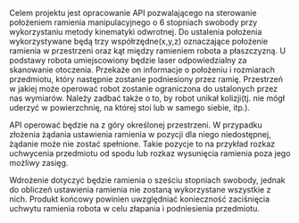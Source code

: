 Celem projektu jest opracowanie API pozwalającego na sterowanie położeniem ramienia manipulacyjnego o 6 stopniach swobody przy wykorzystaniu metody kinematyki odwrotnej. Do ustalenia położenia wykorzystywane będą trzy współrzędne(x,y,z) oznaczające położenie ramienia w przestrzeni oraz kąt między ramieniem robota a płaszczyzną. U podstawy robota umiejscowiony będzie laser odpowiedzialny za skanowanie otoczenia. Przekaże on informacje o położeniu i rozmiarach przedmiotu, który następnie zostanie podniesiony przez ramię. Przestrzeń w jakiej może operować robot zostanie ograniczona do ustalonych przez nas wymiarów. Należy zadbać także o to, by robot unikał kolizji(tj. nie mógł uderzyć w powierzchnię, na której stoi lub w samego siebie, itp.).

API operować będzie na z góry określonej przestrzeni. W przypadku złożenia żądania ustawienia ramienia w pozycji dla niego niedostępnej, żądanie może nie zostać spełnione. Takie pozycje to na przykład rozkaz uchwycenia przedmiotu od spodu lub rozkaz wysunięcia ramienia poza jego możliwy zasięg. 

Wdrożenie dotyczyć będzie ramienia o sześciu stopniach swobody, jednak do obliczeń ustawienia ramienia nie zostaną wykorzystane wszystkie z nich. Produkt końcowy powinien uwzględniać konieczność zaciśnięcia uchwytu ramienia robota w celu złapania i podniesienia przedmiotu.

